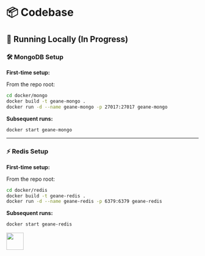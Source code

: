 # 📦 Codebase

## 🚀 Running Locally (In Progress)

### 🛠️ MongoDB Setup

**First-time setup:**

From the repo root:

```bash
cd docker/mongo
docker build -t geane-mongo .
docker run -d --name geane-mongo -p 27017:27017 geane-mongo
```

**Subsequent runs:**

```bash
docker start geane-mongo
```

---

### ⚡ Redis Setup

**First-time setup:**

From the repo root:

```bash
cd docker/redis
docker build -t geane-redis .
docker run -d --name geane-redis -p 6379:6379 geane-redis
```

**Subsequent runs:**

```bash
docker start geane-redis
```


<a alt="Nx logo" href="https://nx.dev" target="_blank" rel="noreferrer"><img src="https://raw.githubusercontent.com/nrwl/nx/master/images/nx-logo.png" width="45"></a>